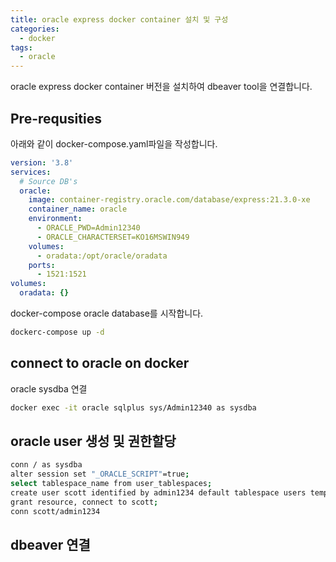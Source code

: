 ```yaml
---
title: oracle express docker container 설치 및 구성 
categories:
  - docker 
tags:
  - oracle
---
```


oracle express docker container 버전을 설치하여 dbeaver tool을 연결합니다.

##  Pre-requsities
아래와 같이 docker-compose.yaml파일을 작성합니다.  

```yaml
version: '3.8'
services:
  # Source DB's
  oracle:
    image: container-registry.oracle.com/database/express:21.3.0-xe
    container_name: oracle
    environment:
      - ORACLE_PWD=Admin12340
      - ORACLE_CHARACTERSET=KO16MSWIN949
    volumes:
      - oradata:/opt/oracle/oradata
    ports:
      - 1521:1521
volumes:
  oradata: {}
```

docker-compose oracle database를 시작합니다.

```bash
dockerc-compose up -d 
```

## connect to oracle on docker

oracle sysdba 연결

```bash
docker exec -it oracle sqlplus sys/Admin12340 as sysdba
```
## oracle user 생성 및 권한할당 
```bash
conn / as sysdba
alter session set "_ORACLE_SCRIPT"=true;
select tablespace_name from user_tablespaces;
create user scott identified by admin1234 default tablespace users temporary tablespace temp;
grant resource, connect to scott;
conn scott/admin1234
```

## dbeaver 연결

<figure style="width: 100%" class="align-center">
  <img src="{{ site.url }}{{ site.baseurl }}/assets/images/docker/create-connect-for-oracle.png" alt="">
  <figcaption></figcaption>
</figure> 

<figure style="width: 100%" class="align-center">
  <img src="{{ site.url }}{{ site.baseurl }}/assets/images/docker/select-oracle.png" alt="">
  <figcaption></figcaption>
</figure> 

<figure style="width: 100%" class="align-center">
  <img src="{{ site.url }}{{ site.baseurl }}/assets/images/docker/set-oracle-info.png" alt="">
  <figcaption></figcaption>
</figure> 

<figure style="width: 100%" class="align-center">
  <img src="{{ site.url }}{{ site.baseurl }}/assets/images/docker/download-oracle-driver.png" alt="">
  <figcaption></figcaption>
</figure> 

<figure style="width: 100%" class="align-center">
  <img src="{{ site.url }}{{ site.baseurl }}/assets/docker/images/starting-oracle.png" alt="">
  <figcaption></figcaption>
</figure> 

<figure style="width: 100%" class="align-center">
  <img src="{{ site.url }}{{ site.baseurl }}/assets/docker/images/oracle-connected.png" alt="">
  <figcaption></figcaption>
</figure> 
